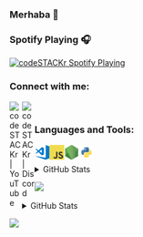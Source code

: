 ### Merhaba :wave:


### Spotify Playing :headphones:

[<img src="https://now-playing-codestackr.vercel.app/api/spotify-playing" alt="codeSTACKr Spotify Playing" width="350" />](https://open.spotify.com/user/yigiterbil07?si=cbcdf3e908b9494b)



### Connect with me:

[<img align="left" alt="codeSTACKr | YouTube" width="22px" src="https://cdn.jsdelivr.net/npm/simple-icons@v3/icons/youtube.svg" />][Youtube]
[<img align="left" alt="codeSTACKr | Discord" width="22px" src="https://cdn.jsdelivr.net/npm/simple-icons@v3/icons/discord.svg" />][Discord]

<br />



### Languages and Tools:

<img align="left" alt="Visual Studio Code" width="26px" src="https://raw.githubusercontent.com/github/explore/80688e429a7d4ef2fca1e82350fe8e3517d3494d/topics/visual-studio-code/visual-studio-code.png" />
<img align="left" alt="JavaScript" width="26px" src="https://raw.githubusercontent.com/github/explore/80688e429a7d4ef2fca1e82350fe8e3517d3494d/topics/javascript/javascript.png" />
<img align="left" alt="Node.js" width="26px" src="https://raw.githubusercontent.com/github/explore/80688e429a7d4ef2fca1e82350fe8e3517d3494d/topics/nodejs/nodejs.png" />
<img align="left" alt="Python" width="26px" src="https://raw.githubusercontent.com/github/explore/80688e429a7d4ef2fca1e82350fe8e3517d3494d/topics/python/python.png" />

<br />
<br />

<details>
  <summary>GitHub Stats</summary>
<img src="https://github-readme-stats.vercel.app/api?username=Rexinn&count_private=true&show_icons=true&theme=dark&hide_border=true" width="395" height="80" alt="stats" />
</details>

[youtube]: https://www.youtube.com/Rexin
[discord]: https://discord.com/users/797030756500111360


![](https://komarev.com/ghpvc/?username=Rexinn&color=red&style=flat-square)

<details>
  <summary>GitHub Stats</summary>
<img src="https://discord.c99.nl/widget/theme-3/844835149002440705.png" width="%100" height="150px" alt="stats" />
</details>

![](https://discord.c99.nl/widget/theme-3/844835149002440705.png)
